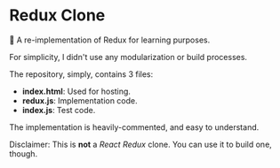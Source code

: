 # Redux Clone
📖 A re-implementation of Redux for learning purposes.

For simplicity, I didn't use any modularization or build processes.

The repository, simply, contains 3 files:
- **index.html**: Used for hosting.
- **redux.js**: Implementation code.
- **index.js**: Test code.

The implementation is heavily-commented, and easy to understand.

Disclaimer: This is **not** a *React Redux* clone. You can use it to build one, though.
